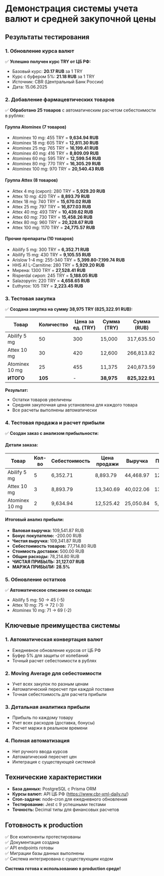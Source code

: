 # Демонстрация системы учета валют и средней закупочной цены

## Результаты тестирования

### 1. Обновление курса валют

✅ **Успешно получен курс TRY от ЦБ РФ:**
- Базовый курс: **20.17 RUB** за 1 TRY
- Курс с буфером 5%: **21.18 RUB** за 1 TRY
- Источник: CBR (Центральный Банк России)
- Дата: 15.06.2025

### 2. Добавление фармацевтических товаров

✅ **Обработано 25 товаров** с автоматическим расчетом себестоимости в рублях:

#### Группа Atominex (7 товаров)
- Atominex 10 mg: 455 TRY = **9,634.94 RUB**
- Atominex 18 mg: 605 TRY = **12,811.30 RUB**
- Atominex 25 mg: 765 TRY = **16,199.41 RUB**
- Atominex 40 mg: 416 TRY = **8,809.09 RUB**
- Atominex 60 mg: 595 TRY = **12,599.54 RUB**
- Atominex 80 mg: 770 TRY = **16,305.29 RUB**
- Atominex 100 mg: 970 TRY = **20,540.43 RUB**

#### Группа Attex (8 товаров)
- Attex 4 mg (сироп): 280 TRY = **5,929.20 RUB**
- Attex 10 mg: 420 TRY = **8,893.79 RUB**
- Attex 18 mg: 740 TRY = **15,670.02 RUB**
- Attex 25 mg: 797 TRY = **16,877.03 RUB**
- Attex 40 mg: 493 TRY = **10,439.62 RUB**
- Attex 60 mg: 730 TRY = **15,458.26 RUB**
- Attex 80 mg: 960 TRY = **20,328.67 RUB**
- Attex 100 mg: 1170 TRY = **24,775.57 RUB**

#### Прочие препараты (10 товаров)
- Abilify 5 mg: 300 TRY = **6,352.71 RUB**
- Abilify 15 mg: 430 TRY = **9,105.55 RUB**
- Arislow 1-4 mg: 255-340 TRY = **5,399.80-7,199.74 RUB**
- HHS A1 L-Carnitine: 280 TRY = **5,929.20 RUB**
- Мирена: 1300 TRY = **27,528.41 RUB**
- Risperdal сироп: 245 TRY = **5,188.05 RUB**
- Salazopyrin: 220 TRY = **4,658.65 RUB**
- Euthyrox: 105 TRY = **2,223.45 RUB**

### 3. Тестовая закупка

✅ **Создана закупка на сумму 38,975 TRY (825,322.91 RUB):**

| Товар | Количество | Цена за ед. (TRY) | Сумма (TRY) | Сумма (RUB) |
|-------|------------|-------------------|-------------|-------------|
| Abilify 5 mg | 50 | 300 | 15,000 | 317,635.50 |
| Attex 10 mg | 30 | 420 | 12,600 | 266,813.82 |
| Atominex 10 mg | 25 | 455 | 11,375 | 240,873.59 |
| **ИТОГО** | **105** | - | **38,975** | **825,322.91** |

**Результат:**
- Остатки товаров увеличены
- Средняя закупочная цена установлена для каждого товара
- Все расчеты выполнены автоматически

### 4. Тестовая продажа и расчет прибыли

✅ **Создан заказ с анализом прибыльности:**

#### Детали заказа:
| Товар | Кол-во | Себестоимость | Цена продажи | Выручка | Прибыль | Маржа |
|-------|--------|---------------|--------------|---------|---------|-------|
| Abilify 5 mg | 5 | 6,352.71 | 8,893.79 | 44,468.97 | 12,705.42 | **28.6%** |
| Attex 10 mg | 3 | 8,893.79 | 13,340.69 | 40,022.06 | 13,340.69 | **33.3%** |
| Atominex 10 mg | 2 | 9,634.94 | 12,525.42 | 25,050.84 | 5,780.96 | **23.1%** |

#### Итоговый анализ прибыли:
- **Валовая выручка:** 109,541.87 RUB
- **Бонус покупателю:** -200.00 RUB
- **Чистая выручка:** 109,341.87 RUB
- **Себестоимость товаров:** 77,714.80 RUB
- **Стоимость доставки:** 500.00 RUB
- **Общие расходы:** 78,214.80 RUB
- **ЧИСТАЯ ПРИБЫЛЬ:** **31,127.07 RUB**
- **МАРЖА ПРИБЫЛИ:** **28.5%**

### 5. Обновление остатков

✅ **Автоматическое списание со склада:**
- Abilify 5 mg: 50 → 45 (-5)
- Attex 10 mg: 75 → 72 (-3)
- Atominex 10 mg: 71 → 69 (-2)

## Ключевые преимущества системы

### 1. **Автоматическая конвертация валют**
- Ежедневное обновление курсов от ЦБ РФ
- Буфер 5% для защиты от колебаний
- Точный расчет себестоимости в рублях

### 2. **Moving Average для себестоимости**
- Учет всех закупок по разным ценам
- Автоматический пересчет при каждой поставке
- Точная себестоимость для расчета прибыли

### 3. **Детальная аналитика прибыли**
- Прибыль по каждому товару
- Учет всех расходов (доставка, бонусы)
- Расчет маржи в реальном времени

### 4. **Полная автоматизация**
- Нет ручного ввода курсов
- Автоматический пересчет цен
- Интеграция с существующей системой

## Технические характеристики

- **База данных:** PostgreSQL с Prisma ORM
- **Курсы валют:** API ЦБ РФ (https://www.cbr-xml-daily.ru/)
- **Cron-задачи:** node-cron для ежедневного обновления
- **Тестирование:** Jest с 9 успешными тестами
- **Точность:** Decimal типы для финансовых расчетов

## Готовность к production

✅ Все компоненты протестированы  
✅ Документация создана  
✅ API endpoints готовы  
✅ Миграции базы данных выполнены  
✅ Система интегрирована с существующим кодом  

**Система готова к использованию в production среде!** 